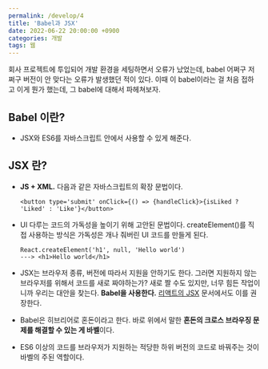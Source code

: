 ```yaml
---
permalink: /develop/4
title: 'Babel과 JSX'
date: 2022-06-22 20:00:00 +0900
categories: 개발
tags: 웹
---
```


회사 프로젝트에 투입되어 개발 환경을 세팅하면서 오류가 났었는데, babel 어쩌구 저쩌구 버전이 안 맞다는 오류가 발생했던 적이 있다. 이때 이 babel이라는 걸 처음 접하고 이게 뭔가 했는데, 그 babel에 대해서 파헤쳐보자.

## Babel 이란?

- JSX와 ES6를 자바스크립트 안에서 사용할 수 있게 해준다.

## JSX 란?

- **JS + XML.** 다음과 같은 자바스크립트의 확장 문법이다.

  ```
  <button type='submit' onClick={() => {handleClick}>{isLiked ? 'Liked' : 'Like'}</button>
  ```

- UI 다루는 코드의 가독성을 높이기 위해 고안된 문법이다. createElement()를 직접 사용하는 방식은 가독성은 개나 줘버린 UI 코드를 만들게 된다.

  ```
  React.createElement('h1', null, 'Hello world')
  ---> <h1>Hello world</h1>
  ```

- JSX는 브라우저 종류, 버전에 따라서 지원을 안하기도 한다. 그러면 지원하지 않는 브라우저를 위해서 코드를 새로 짜야하는가? 새로 짤 수도 있지만, 너무 힘든 작업이니까 우리는 대안을 찾는다. **Babel을 사용한다.** [리액트의 JSX](https://ko.reactjs.org/docs/introducing-jsx.html) 문서에서도 이를 권장한다.
- Babel은 히브리어로 혼돈이라고 한다. 바로 위에서 말한 **혼돈의 크로스 브라우징 문제를 해결할 수 있는 게 바벨**이다.
- ES6 이상의 코드를 브라우저가 지원하는 적당한 하위 버전의 코드로 바꿔주는 것이 바벨의 주된 역할이다.
